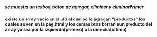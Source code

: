 ##### se muestra un texbox, boton de agregar, eliminar y eliminarPrimer
#### existe un array vacio en el .JS al cual se le agregan "productos" los cuales se ven en la pag.html y los demas btns borran aun producto del array ya sea por la izquierda(primero) o la derecha(ultimo)